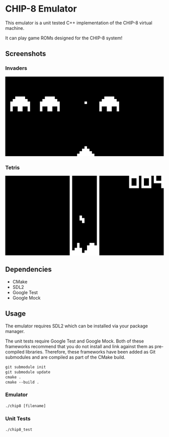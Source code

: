 # CHIP-8 Emulator
This emulator is a unit tested C++ implementation of the CHIP-8 virtual machine.

It can play game ROMs designed for the CHIP-8 system!
## Screenshots
### Invaders
![Invaders](invaders.png)
### Tetris
![Tetris](tetris.png)
## Dependencies
* CMake
* SDL2
* Google Test
* Google Mock
## Usage
The emulator requires SDL2 which can be installed via your package manager.

The unit tests require Google Test and Google Mock. Both of these frameworks recommend that you do not install and link against them as pre-compiled libraries. Therefore, these frameworks have been added as Git submodules and are compiled as part of the CMake build.
```
git submodule init
git submodule update
cmake .
cmake --build .
```
### Emulator
```
./chip8 [filename]
```
### Unit Tests
```
./chip8_test
```
